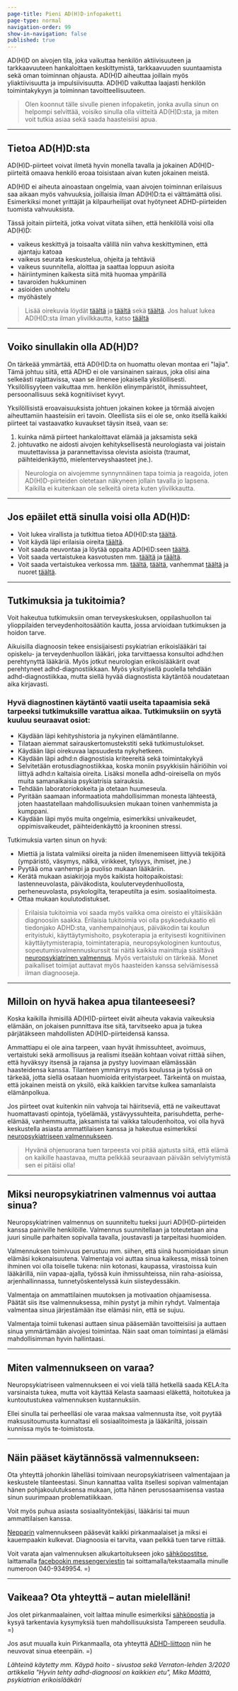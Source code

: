 ```yaml
---
page-title: Pieni AD(H)D-infopaketti
page-type: normal
navigation-order: 99
show-in-navigation: false
published: true
---
```


AD(H)D on aivojen tila, joka vaikuttaa henkilön aktiivisuuteen ja tarkkaavuuteen hankaloittaen keskittymistä, tarkkaavuuden suuntaamista sekä oman toiminnan ohjausta. AD(H)D aiheuttaa joillain myös yliaktiivisuutta ja impulsiivisuutta.
AD(H)D vaikuttaa laajasti henkilön toimintakykyyn ja toiminnan tavoitteellisuuteen.

> Olen koonnut tälle sivulle pienen infopaketin, jonka avulla sinun on helpompi selvittää, voisiko sinulla olla viitteitä AD(H)D:sta, ja miten voit tutkia asiaa sekä saada haasteisiisi apua.

___

## Tietoa AD(H)D:sta

AD(H)D-piirteet voivat ilmetä hyvin monella tavalla ja jokainen AD(H)D-piirteitä omaava henkilö eroaa toisistaan aivan kuten jokainen meistä.

AD(H)D ei aiheuta ainoastaan ongelmia, vaan aivojen toiminnan erilaisuus saa aikaan myös vahvuuksia, joillaisia ilman AD(H)D:ta ei välttämättä olisi. Esimerkiksi monet yrittäjät ja kilpaurheilijat ovat hyötyneet ADHD-piirteiden tuomista vahvuuksista.

Tässä joitain piirteitä, jotka voivat viitata siihen, että henkilöllä voisi olla AD(H)D:

* vaikeus keskittyä ja toisaalta välillä niin vahva keskittyminen, että ajantaju katoaa
* vaikeus seurata keskustelua, ohjeita ja tehtäviä
* vaikeus suunnitella, aloittaa ja saattaa loppuun asioita
* häiriintyminen kaikesta siitä mitä huomaa ympärillä
* tavaroiden hukkuminen
* asioiden unohtelu
* myöhästely

> Lisää oirekuvia löydät [täältä](http://www.adhd-liitto.fi/adhd-tietoa) ja [täältä](http://adhdtutuksi.fi/) sekä [täältä](http://www.terveyskirjasto.fi/terveyskirjasto/tk.koti?p_artikkeli=dlk00353).
Jos haluat lukea AD(H)D:sta ilman ylivilkkautta, katso [täältä](http://adhdtutuksi.fi/add-tarkkaavuushairio-nuorella/)

___

## Voiko sinullakin olla AD(H)D?

On tärkeää ymmärtää, että AD(H)D:ta on huomattu olevan montaa eri "lajia".
Tämä johtuu siitä, että ADHD ei ole varsinainen sairaus, joka olisi aina selkeästi rajattavissa, vaan se ilmenee jokaisella yksilöllisesti. Yksilöllisyyteen vaikuttaa mm. henkilön elinympäristöt, ihmissuhteet, persoonallisuus sekä kognitiiviset kyvyt.

Yksilöllisistä eroavaisuuksista johtuen jokainen kokee ja törmää aivojen aiheuttamiin haasteisiin eri tavoin. Oleellista siis ei ole se, onko itsellä kaikki piirteet tai vastaavatko kuvaukset täysin itseä, vaan se:

1. kuinka nämä piirteet hankaloittavat elämää ja jaksamista sekä
2. johtuvatko ne aidosti aivojen kehityksellisestä neurologiasta vai joistain muutettavissa ja parannettavissa olevista asioista (traumat, päihteidenkäyttö, mielenterveyshaasteet jne.).

> Neurologia on aivojemme synnynnäinen tapa toimia ja reagoida, joten AD(H)D-piirteiden oletetaan näkyneen jollain tavalla jo lapsena. Kaikilla ei kuitenkaan ole selkeitä oireta kuten ylivilkkautta.

___

## Jos epäilet että sinulla voisi olla AD(H)D:

* Voit lukea virallista ja tutkittua tietoa AD(H)D:sta [täältä](http://www.kaypahoito.fi/web/kh/suositukset/suositus?id=hoi50061#NaN).
* Voit käydä läpi erilaisia oireita [täältä](https://paivitasala.wordpress.com/testeja/addadhd-testi/).
* Voit saada neuvontaa ja löytää oppaita AD(H)D:seen [täältä](http://www.adhd-liitto.fi/).
* Voit saada vertaistukea kasvotusten mm. [täältä](http://adhd-aikuiset.org/portal/) ja [täältä](http://www.adhd-liitto.fi/vertaistuki/vertaistukiryhmat).
* Voit saada vertaistukea verkossa mm. [täältä](https://www.facebook.com/groups/ADHD.vt/), [täältä](https://www.facebook.com/groups/ADHDn.arki/), vanhemmat [täältä](https://www.facebook.com/groups/630577190335018/?fref=ts) ja nuoret [täältä](https://www.facebook.com/groups/adhdnuortenvt/?fref=ts).

___

## Tutkimuksia ja tukitoimia?

Voit hakeutua tutkimuksiin oman terveyskeskuksen, oppilashuollon tai ylioppilaiden terveydenhoitosäätiön kautta, jossa arvioidaan tutkimuksen ja hoidon tarve. 

Aikuisilla diagnoosin tekee ensisijaisesti psykiatrian erikoislääkäri tai opiskelu- ja terveydenhuollon lääkäri, joka tarvittaessa konsultoi adhd:hen perehtynyttä lääkäriä. Myös jotkut neurologian erikoislääkärit ovat perehtyneet adhd-diagnostiikkaan. Myös yksityisellä puolella tehdään adhd-diagnostiikkaa, mutta siellä hyvää diagnostista käytäntöä noudatetaan aika kirjavasti.

### Hyvä diagnostinen käytäntö vaatii useita tapaamisia sekä tarpeeksi tutkimuksille varattua aikaa. Tutkimuksiin on syytä kuuluu seuraavat osiot:

* Käydään läpi kehityshistoria ja nykyinen elämäntilanne.
* Tilataan aiemmat sairauskertomustekstiti sekä tutkimustulokset.
* Käydään läpi oirekuvaa lapsuudesta nykyhetkeen.
* Käydään läpi adhd:n diagnostisia kriteereitä sekä toimintakykyä
* Selvitetään erotusdiagnostiikkaa, koska moniin psyykkisiin häiriöihin voi liittyä adhd:n kaltaisia oireita. Lisäksi monella adhd-oireisella on myös muita samanaikaisia psykiatrisia sairauksia.
* Tehdään laboratoriokokeita ja otetaan huumeseula.
* Pyritään saamaan informaatiota mahdollisimman monesta lähteestä, joten haastatellaan mahdollisuuksien mukaan toinen vanhemmista ja kumppani.
* Käydään läpi myös muita ongelmia, esimerkiksi univaikeudet, oppimisvaikeudet, päihteidenkäyttö ja krooninen stressi.

Tutkimuksia varten sinun on hyvä:
* Miettiä ja listata valmiiksi oireita ja niiden ilmenemiseen liittyviä tekijöitä (ympäristö, väsymys, nälkä, virikkeet, tylsyys, ihmiset, jne.)
* Pyytää oma vanhempi ja puoliso mukaan lääkäriin.
* Kerätä mukaan asiakirjoja myös kaikista hoitopaikoistasi: lastenneuvolasta, päiväkodista, kouluterveydenhuollosta, perheneuvolasta, psykologilta, terapeutilta ja esim. sosiaalitoimesta.
* Ottaa mukaan koulutodistukset.


> Erilaisia tukitoimia voi saada myös vaikka oma oireisto ei yltäisikään diagnoosiin saakka. Erilaisia tukitoimia voi olla psykoedukaatio eli tiedonjako ADHD:sta, vanhempainohjaus, päiväkodin tai koulun erityistuki, käyttäytymishoito, psykoterapia ja erityisesti kognitiivinen käyttäytymisterapia, toimintaterapia, neuropsykologinen kuntoutus, sopeutumisvalmennuskurssit tai näitä kaikkia mainittuja sisältävä [neuropsykiatrinen valmennus](/valmennus).
Myös vertaistuki on tärkeää.
Monet paikalliset toimijat auttavat myös haasteiden kanssa selviämisessä ilman diagnooseja.

___

## Milloin on hyvä hakea apua tilanteeseesi?

Koska kaikilla ihmisillä AD(H)D-piirteet eivät aiheuta vakavia vaikeuksia elämään, on jokaisen punnittava itse sitä, tarvitseeko apua ja tukea pärjätäkseen mahdollisten AD(H)D-piirteidensä kanssa.

Ammattiapu ei ole aina tarpeen, vaan hyvät ihmissuhteet, avoimuus, vertaistuki sekä armollisuus ja realismi itseään kohtaan voivat riittää siihen, että hyväksyy itsensä ja rajansa ja pystyy luovimaan elämässään haasteidensa kanssa. Tilanteen ymmärrys myös koulussa ja työssä on tärkeää, jotta siellä osataan huomioida erityistarpeet. Tärkeintä on muistaa, että jokainen meistä on yksilö, eikä kaikkien tarvitse kulkea samanlaista elämänpolkua.

Jos piirteet ovat kuitenkin niin vahvoja tai häiritseviä, että ne vaikeuttavat huomattavasti opintoja, työelämää, ystävyyssuhteita, parisuhdetta, perhe-elämää, vanhemmuutta, jaksamista tai vaikka taloudenhoitoa, voi olla hyvä keskustella asiasta ammattilaisen kanssa ja hakeutua esimerkiksi [neuropsykiatriseen valmennukseen](/valmennus). 

> Hyvänä ohjenuorana tuen tarpeesta voi pitää ajatusta siitä, että elämä on kaikille haastavaa, mutta pelkkää seuraavaan päivään selviytymistä sen ei pitäisi olla!

___

## Miksi neuropsykiatrinen valmennus voi auttaa sinua?

Neuropsykiatrinen valmennus on suunniteltu tueksi juuri AD(H)D-piirteiden kanssa painiville henkilöille. Valmennus suunnitellaan ja toteutetaan aina juuri sinulle parhaiten sopivalla tavalla, joustavasti ja tarpeitasi huomioiden.

Valmennuksen toimivuus perustuu mm. siihen, että siinä huomioidaan sinun elämäsi kokonaisuutena. Valmentaja voi auttaa sinua kaikessa, missä toinen ihminen voi olla toiselle tukena: niin kotonasi, kaupassa, virastoissa kuin lääkärillä, niin vapaa-ajalla, työssä kuin ihmissuhteissa, niin raha-asioissa, arjenhallinnassa, tunnetyöskentelyssä kuin siisteydessäkin.

Valmentaja on ammattilainen muutoksen ja motivaation ohjaamisessa. Päätät siis itse valmennuksessa, mihin pystyt ja mihin ryhdyt. Valmentaja valmentaa sinua järjestämään itse elämäsi niin, että se sujuu.

Valmentaja toimii tukenasi auttaen sinua pääsemään tavoitteisiisi ja auttaen sinua ymmärtämään aivojesi toimintaa. Näin saat oman toimintasi ja elämäsi mahdollisimman hyvin hallintaasi.

___

## Miten valmennukseen on varaa?

Neuropsykiatriseen valmennukseen ei voi vielä tällä hetkellä saada KELA:lta varsinaista tukea, mutta voit käyttää Kelasta saamaasi eläkettä, hoitotukea ja kuntoutustukea valmennuksen kustannuksiin.

Ellei sinulla tai perheelläsi ole varaa maksaa valmennusta itse, voit pyytää maksusitoumusta kunnaltasi eli sosiaalitoimesta ja lääkäriltä, joissain kunnissa myös te-toimistosta.

___

## Näin pääset käytännössä valmennukseen:

Ota yhteyttä johonkin lähelläsi toimivaan neuropsykiatriseen valmentajaan ja keskustele tilanteestasi. Sinun kannattaa valita itsellesi sopivan valmentajan hänen pohjakoulutuksensa mukaan, jotta hänen perusosaamisensa vastaa sinun suurimpaan problematiikkaan.

Voit myös puhua asiasta sosiaalityöntekijäsi, lääkärisi tai muun ammattilaisen kanssa.

[Nepparin](/) valmennukseen pääsevät kaikki pirkanmaalaiset ja miksi ei kauempaakin kulkevat. Diagnoosia ei tarvita, vaan pelkkä tuen tarve riittää.

Voit varata ajan valmennuksen alkukartoitukseen joko [sähköpostitse](/ota-yhteytta), laittamalla [facebookin messengerviestin](https://www.facebook.com/valmennuskeskus.neppari/) tai soittamalla/tekstaamalla minulle numeroon 040-9349954. =)

___

## Vaikeaa? Ota yhteyttä – autan mielelläni!

Jos olet pirkanmaalainen, voit laittaa minulle esimerkiksi [sähköpostia](/ota-yhteytta) ja kysyä tarkentavia kysymyksiä tuen mahdollisuuksista Tampereen seudulla. =)

Jos asut muualla kuin Pirkanmaalla, ota yhteyttä [ADHD-liittoon](http://www.adhd-liitto.fi/yhteystiedot/puhelinneuvonta) niin he neuvovat sinua eteenpäin. =)



_Lähteinä käytetty mm. 
Käypä hoito - sivustoa sekä 
Verraton-lehden 3/2020 artikkelia "Hyvin tehty adhd-diagnoosi on kaikkien etu", Mika Määttä, psykiatrian erikoislääkäri_